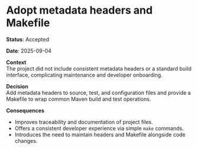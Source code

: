 # Adopt metadata headers and Makefile

**Status**: Accepted

**Date**: 2025-09-04

**Context**  
The project did not include consistent metadata headers or a standard build interface, complicating maintenance and developer onboarding.

**Decision**  
Add metadata headers to source, test, and configuration files and provide a Makefile to wrap common Maven build and test operations.

**Consequences**  
- Improves traceability and documentation of project files.
- Offers a consistent developer experience via simple `make` commands.
- Introduces the need to maintain headers and Makefile alongside code changes.
